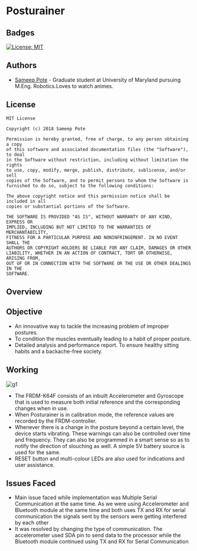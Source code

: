 # Posturainer
## Badges
[![License: MIT](https://img.shields.io/badge/License-MIT-yellow.svg)](https://opensource.org/licenses/MIT)
## Authors
- [Sameep Pote](https://github.com/Sameep2808) - Graduate student at University of Maryland pursuing M.Eng. Robotics.Loves to watch animes.

## License
```
MIT License

Copyright (c) 2018 Sameep Pote

Permission is hereby granted, free of charge, to any person obtaining a copy
of this software and associated documentation files (the "Software"), to deal
in the Software without restriction, including without limitation the rights
to use, copy, modify, merge, publish, distribute, sublicense, and/or sell
copies of the Software, and to permit persons to whom the Software is
furnished to do so, subject to the following conditions:

The above copyright notice and this permission notice shall be included in all
copies or substantial portions of the Software.

THE SOFTWARE IS PROVIDED "AS IS", WITHOUT WARRANTY OF ANY KIND, EXPRESS OR
IMPLIED, INCLUDING BUT NOT LIMITED TO THE WARRANTIES OF MERCHANTABILITY,
FITNESS FOR A PARTICULAR PURPOSE AND NONINFRINGEMENT. IN NO EVENT SHALL THE
AUTHORS OR COPYRIGHT HOLDERS BE LIABLE FOR ANY CLAIM, DAMAGES OR OTHER
LIABILITY, WHETHER IN AN ACTION OF CONTRACT, TORT OR OTHERWISE, ARISING FROM,
OUT OF OR IN CONNECTION WITH THE SOFTWARE OR THE USE OR OTHER DEALINGS IN THE
SOFTWARE.
```

## Overview

## Objective 
- An innovative way to tackle the increasing problem of improper postures.
- To condition the muscles eventually leading to a habit of proper posture.
- Detailed analysis and performance report. To ensure healthy sitting habits and a backache-free 
society.

## Working
![g1](https://github.com/Sameep2808/Posturainer/blob/main/Video/ezgif.com-gif-maker.gif)
- The FRDM-K64F consists of an inbuilt Accelerometer and Gyroscope that is used to measure both initial reference and the corresponding changes when in use.
- When Posturainer is in calibration mode, the reference values are recorded by the FRDM-controller.
- Whenever there is a change in the posture beyond a certain level, the device starts vibrating. These warnings can also be controlled over time and frequency. They can also be programmed in a smart sense so as to notify the direction of slouching as well. A simple 5V battery source is used for the same.
- RESET button and multi-colour LEDs are also used for indications and user assistance.

## Issues Faced
- Main issue faced while implementation was Multiple Serial Communication at the same time. As we were using Accelerometer and Bluetooth module at the same time and both uses TX and RX for serial communication the signals sent by the sensors were getting interfered by each other
- It was resolved by changing the type of communication. The accelerometer used SDA pin to send data to the processor while the Bluetooth module continued using TX and RX for Serial Communication



